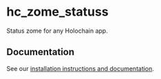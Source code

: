 # hc_zome_statuss

Status zome for any Holochain app.

## Documentation

See our [installation instructions and documentation](https://holochain-open-dev.github.io/status).
